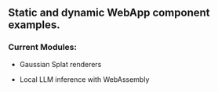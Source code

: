## Static and dynamic WebApp component examples.

### Current Modules:

- Gaussian Splat renderers

- Local LLM inference with WebAssembly